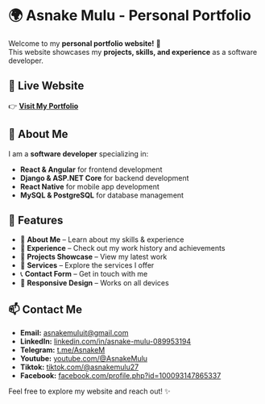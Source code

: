 # 🌍 Asnake Mulu - Personal Portfolio

Welcome to my **personal portfolio website!** 🚀  
This website showcases my **projects, skills, and experience** as a software developer.

## 🔗 Live Website

👉 **[Visit My Portfolio](https://asnakemulu.github.io/)**

## 📌 About Me

I am a **software developer** specializing in:

- **React & Angular** for frontend development
- **Django & ASP.NET Core** for backend development
- **React Native** for mobile app development
- **MySQL & PostgreSQL** for database management

## 🚀 Features

- 📄 **About Me** – Learn about my skills & experience
- 💼 **Experience** – Check out my work history and achievements 
- 🌟 **Projects Showcase** – View my latest work
- 🔧 **Services** – Explore the services I offer  
- 📞 **Contact Form** – Get in touch with me
- 📱 **Responsive Design** – Works on all devices

## 📫 Contact Me

- **Email:** asnakemuluit@gmail.com  
- **LinkedIn:** [linkedin.com/in/asnake-mulu-089953194](https://linkedin.com/in/asnake-mulu-089953194)  
- **Telegram:** [t.me/AsnakeM](https://t.me/AsnakeM)  
- **Youtube:** [youtube.com/@AsnakeMulu](https://www.youtube.com/@AsnakeMulu)     
- **Tiktok:** [tiktok.com/@asnakemulu27](https://www.tiktok.com/@asnakemulu27)    
- **Facebook:** [facebook.com/profile.php?id=100093147865337](https://facebook.com/profile.php?id=100093147865337)  

Feel free to explore my website and reach out! ✨
